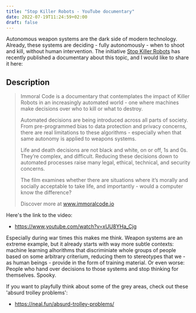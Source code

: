 ```yaml
---
title: "Stop Killer Robots - YouTube documentary"
date: 2022-07-19T11:24:59+02:00
draft: false
---
```


Autonomous weapon systems are the dark side of modern technology. Already, these systems are deciding - fully autonomously - when to shoot and kill, without human intervention. The initiative [Stop Killer Robots](https://stopkillerrobots.org/) has recently published a documentary about this topic, and I would like to share it here:

## Description

> Immoral Code is a documentary that contemplates the impact of Killer Robots in an increasingly automated world - one where machines make decisions over who to kill or what to destroy.
>
> Automated decisions are being introduced across all parts of society. From pre-programmed bias to data protection and privacy concerns, there are real limitations to these algorithms - especially when that same autonomy is applied to weapons systems.
>
> Life and death decisions are not black and white, on or off, 1s and 0s. They’re complex, and difficult. Reducing these decisions down to automated processes raise many legal, ethical, technical, and security concerns.
>
> The film examines whether there are situations where it’s morally and socially acceptable to take life, and importantly - would a computer know the difference?
>
> Discover more at www.immoralcode.io

Here's the link to the video:

* https://www.youtube.com/watch?v=xUU8YHa_Cjg

Especially during war times this makes me think. Weapon systems are an extreme example, but it already starts with way more subtle contexts: machine learning alhorithms that discriminiate whole groups of people based on some arbitrary criterium, reducing them to stereotypes that we - as human beings - provide in the form of training material. Or even worse: People who hand over decisions to those systems and stop thinking for themselves. Spooky.

If you want to playfully think about some of the grey areas, check out these 'absurd trolley problems':

* https://neal.fun/absurd-trolley-problems/


